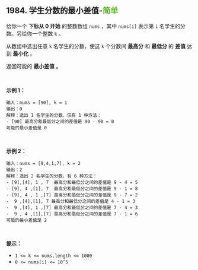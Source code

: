 ## 1984. 学生分数的最小差值-<font color=#5AB726>简单</font>

给你一个 **下标从 0 开始** 的整数数组 `nums` ，其中 `nums[i]` 表示第 `i` 名学生的分数。另给你一个整数 `k` 。

从数组中选出任意 `k` 名学生的分数，使这 `k` 个分数间 **最高分** 和 **最低分** 的 **差值** 达到 **最小化** 。

返回可能的 **最小差值** 。  <br>

<br>

**示例 1：**

```
输入：nums = [90], k = 1  
输出：0  
解释：选出 1 名学生的分数，仅有 1 种方法：  
- [90] 最高分和最低分之间的差值是 90 - 90 = 0  
可能的最小差值是 0  
```

<br>

**示例 2：**

```
输入：nums = [9,4,1,7], k = 2
输出：2
解释：选出 2 名学生的分数，有 6 种方法：
- [9],[4], 1 , 7  最高分和最低分之间的差值是 9 - 4 = 5
- [9], 4 ,[1], 7  最高分和最低分之间的差值是 9 - 1 = 8
- [9], 4 , 1 ,[7] 最高分和最低分之间的差值是 9 - 7 = 2
-  9 ,[4],[1], 7 最高分和最低分之间的差值是 4 - 1 = 3
-  9 ,[4], 1 ,[7] 最高分和最低分之间的差值是 7 - 4 = 3
-  9 , 4 ,[1],[7] 最高分和最低分之间的差值是 7 - 1 = 6
可能的最小差值是 2
```

<br>

**提示：**

* `1 <= k <= nums.length <= 1000`
* `0 <= nums[i] <= 10^5`